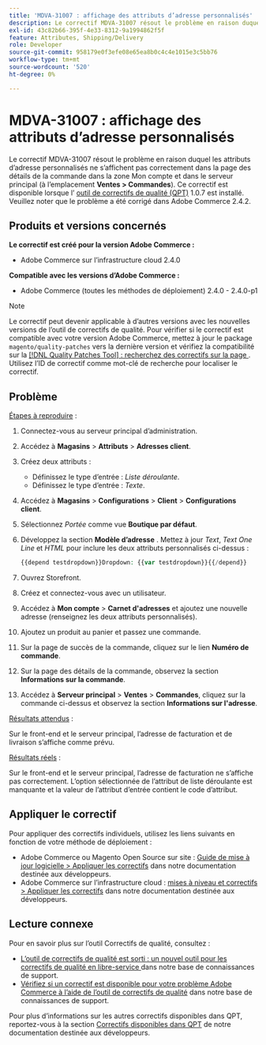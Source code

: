 ```yaml
---
title: 'MDVA-31007 : affichage des attributs d’adresse personnalisés'
description: Le correctif MDVA-31007 résout le problème en raison duquel les attributs d’adresse personnalisés ne s’affichent pas correctement dans la page des détails de la commande dans la zone Mon compte et dans le serveur principal (à l’emplacement **Sales &gt; Commandes**). Ce correctif est disponible lorsque l’[outil de correctifs de qualité (QPT)](/help/announcements/adobe-commerce-announcements/magento-quality-patches-released-new-tool-to-self-serve-quality-patches.md) 1.0.7 est installé. Veuillez noter que le problème a été corrigé dans Adobe Commerce 2.4.2.
exl-id: 43c82b66-395f-4e33-8312-9a1994862f5f
feature: Attributes, Shipping/Delivery
role: Developer
source-git-commit: 958179e0f3efe08e65ea8b0c4c4e1015e3c5bb76
workflow-type: tm+mt
source-wordcount: '520'
ht-degree: 0%

---
```


# MDVA-31007 : affichage des attributs d’adresse personnalisés

Le correctif MDVA-31007 résout le problème en raison duquel les attributs d’adresse personnalisés ne s’affichent pas correctement dans la page des détails de la commande dans la zone Mon compte et dans le serveur principal (à l’emplacement **Ventes > Commandes**). Ce correctif est disponible lorsque l’ [outil de correctifs de qualité (QPT)](/help/announcements/adobe-commerce-announcements/magento-quality-patches-released-new-tool-to-self-serve-quality-patches.md) 1.0.7 est installé. Veuillez noter que le problème a été corrigé dans Adobe Commerce 2.4.2.

## Produits et versions concernés

**Le correctif est créé pour la version Adobe Commerce :**

* Adobe Commerce sur l’infrastructure cloud 2.4.0

**Compatible avec les versions d’Adobe Commerce :**

* Adobe Commerce (toutes les méthodes de déploiement) 2.4.0 - 2.4.0-p1

>[!NOTE]
>
>Le correctif peut devenir applicable à d’autres versions avec les nouvelles versions de l’outil de correctifs de qualité. Pour vérifier si le correctif est compatible avec votre version Adobe Commerce, mettez à jour le package `magento/quality-patches` vers la dernière version et vérifiez la compatibilité sur la [[!DNL Quality Patches Tool] : recherchez des correctifs sur la page ](https://devdocs.magento.com/quality-patches/tool.html#patch-grid). Utilisez l’ID de correctif comme mot-clé de recherche pour localiser le correctif.

## Problème

<u>Étapes à reproduire</u> :

1. Connectez-vous au serveur principal d’administration.
1. Accédez à **Magasins** > **Attributs** > **Adresses client**.
1. Créez deux attributs :

   * Définissez le type d’entrée : *Liste déroulante*.
   * Définissez le type d’entrée : *Texte*.

1. Accédez à **Magasins** > **Configurations** > **Client** > **Configurations client**.
1. Sélectionnez *Portée* comme vue **Boutique par défaut**.
1. Développez la section **Modèle d’adresse** . Mettez à jour *Text*, *Text One Line* et *HTML* pour inclure les deux attributs personnalisés ci-dessus :

   ```php
   {{depend testdropdown}}Dropdown: {{var testdropdown}}{{/depend}}    {{depend testtext}}Text: {{var testtext}}{{/depend}}
   ```

1. Ouvrez Storefront.
1. Créez et connectez-vous avec un utilisateur.
1. Accédez à **Mon compte** > **Carnet d&#39;adresses** et ajoutez une nouvelle adresse (renseignez les deux attributs personnalisés).
1. Ajoutez un produit au panier et passez une commande.
1. Sur la page de succès de la commande, cliquez sur le lien **Numéro de commande**.
1. Sur la page des détails de la commande, observez la section **Informations sur la commande**.
1. Accédez à **Serveur principal** > **Ventes** > **Commandes**, cliquez sur la commande ci-dessus et observez la section **Informations sur l&#39;adresse**.

<u>Résultats attendus</u> :

Sur le front-end et le serveur principal, l’adresse de facturation et de livraison s’affiche comme prévu.

<u>Résultats réels</u> :

Sur le front-end et le serveur principal, l’adresse de facturation ne s’affiche pas correctement. L’option sélectionnée de l’attribut de liste déroulante est manquante et la valeur de l’attribut d’entrée contient le code d’attribut.

## Appliquer le correctif

Pour appliquer des correctifs individuels, utilisez les liens suivants en fonction de votre méthode de déploiement :

* Adobe Commerce ou Magento Open Source sur site : [Guide de mise à jour logicielle > Appliquer les correctifs](https://devdocs.magento.com/guides/v2.4/comp-mgr/patching/mqp.html) dans notre documentation destinée aux développeurs.
* Adobe Commerce sur l’infrastructure cloud : [mises à niveau et correctifs > Appliquer les correctifs](https://devdocs.magento.com/cloud/project/project-patch.html) dans notre documentation destinée aux développeurs.

## Lecture connexe

Pour en savoir plus sur l’outil Correctifs de qualité, consultez :

* [ L’outil de correctifs de qualité est sorti : un nouvel outil pour les correctifs de qualité en libre-service ](/help/announcements/adobe-commerce-announcements/magento-quality-patches-released-new-tool-to-self-serve-quality-patches.md) dans notre base de connaissances de support.
* [Vérifiez si un correctif est disponible pour votre problème Adobe Commerce à l’aide de l’outil de correctifs de qualité](/help/support-tools/patches-available-in-qpt-tool/check-patch-for-magento-issue-with-magento-quality-patches.md) dans notre base de connaissances de support.

Pour plus d’informations sur les autres correctifs disponibles dans QPT, reportez-vous à la section [Correctifs disponibles dans QPT](https://devdocs.magento.com/quality-patches/tool.html#patch-grid) de notre documentation destinée aux développeurs.
